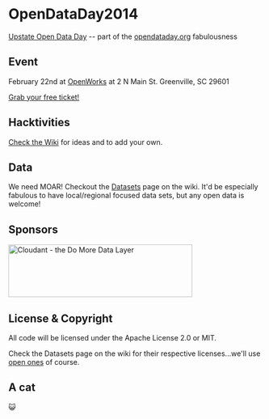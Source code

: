 OpenDataDay2014
===============

[Upstate Open Data Day](http://openupstate.org/home/2014/2/13/16) -- part of the [opendataday.org](http://opendataday.org) fabulousness

## Event

February 22nd at [OpenWorks](http://joinopenworks.com/) at 2 N Main St. Greenville, SC 29601

[Grab your free ticket!](http://openupstate.org/home/2014/2/13/16)

## Hacktivities

[Check the Wiki](https://github.com/OpenUpstate/OpenDataDay2014/wiki) for ideas and to add your own.

## Data

We need MOAR! Checkout the [Datasets](https://github.com/OpenUpstate/OpenDataDay2014/wiki/Datasets)
page on the wiki. It'd be especially fabulous to have local/regional focused data sets, but any open
data is welcome!

## Sponsors

<a href="http://cloudant.com/"><img src="https://cloudant.com/wp-content/themes/cloudant/images/cloudant_logo_2012_retina.png" alt="Cloudant - the Do More Data Layer" height="104" width="364"></a>

## License & Copyright

All code will be licensed under the Apache License 2.0 or MIT.

Check the Datasets page on the wiki for their respective licenses...we'll use [open ones](http://opendefinition.org/) of course.

## A cat

:smiley_cat:
